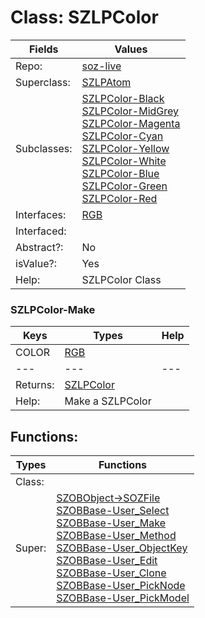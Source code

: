 
# Class:	SZLPColor

| Fields | Values |
| --------- | --------- |
| Repo: | [soz-live](/repos/soz-live.html) |
| Superclass: | [SZLPAtom](SZLPAtom.html) |
| Subclasses: | [SZLPColor-Black](SZLPColor-Black.html) <br> [SZLPColor-MidGrey](SZLPColor-MidGrey.html) <br> [SZLPColor-Magenta](SZLPColor-Magenta.html) <br> [SZLPColor-Cyan](SZLPColor-Cyan.html) <br> [SZLPColor-Yellow](SZLPColor-Yellow.html) <br> [SZLPColor-White](SZLPColor-White.html) <br> [SZLPColor-Blue](SZLPColor-Blue.html) <br> [SZLPColor-Green](SZLPColor-Green.html) <br> [SZLPColor-Red](SZLPColor-Red.html) |
| Interfaces: | [RGB](RGB.html) |
| Interfaced: |  |
| Abstract?: | No |
| isValue?: | Yes |
| Help: | SZLPColor Class |

### SZLPColor-Make

| Keys | Types | Help |
| --------- | --------- | --------- |
| COLOR | [RGB](RGB.html) |  |
| --- | --- | --- |
| Returns: | [SZLPColor](SZLPColor.html) |
| Help: | Make a SZLPColor |


## Functions:

| Types | Functions |
| --------- | --------- |
| Class: |  |
| Super: | [SZOBObject->SOZFile](SZOBObject.html) <br> [SZOBBase-User_Select](SZOBBase.html) <br> [SZOBBase-User_Make](SZOBBase.html) <br> [SZOBBase-User_Method](SZOBBase.html) <br> [SZOBBase-User_ObjectKey](SZOBBase.html) <br> [SZOBBase-User_Edit](SZOBBase.html) <br> [SZOBBase-User_Clone](SZOBBase.html) <br> [SZOBBase-User_PickNode](SZOBBase.html) <br> [SZOBBase-User_PickModel](SZOBBase.html) |


